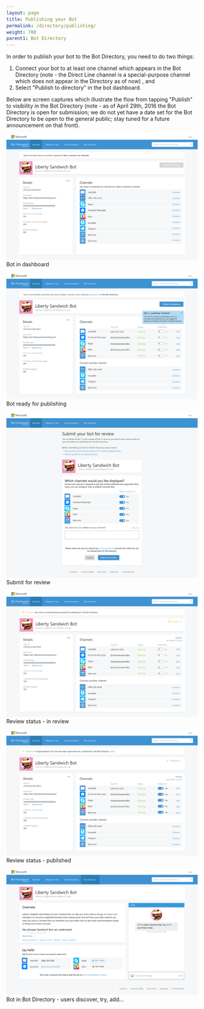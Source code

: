```yaml
---
layout: page
title: Publishing your Bot
permalink: /directory/publishing/
weight: 700
parent1: Bot Directory
---
```


In order to publish your bot to the Bot Directory, you need to do two things: 

1. Connect your bot to at least one channel which appears in the Bot Directory (note - the Direct Line channel is a special-purpose channel which does not appear in the Directory as of now) , and
2. Select "Publish to directory" in the bot dashboard.

Below are screen captures which illustrate the flow from tapping "Publish" to visibility in the Bot Directory (note - as of April 29th, 2016 the Bot Directory is open for submission; we do not yet have a date set for the Bot Directory to be open to the general public; stay tuned for a future announcement on that front).

![View your bot in the dashboard](/images/1-reviews_no-channels-connected.png)
<span class="imagecaption">Bot in dashboard</span>

![Bot ready for publishing](/images/2-reviews_ready-to-publish.png)
<span class="imagecaption">Bot ready for publishing</span>

![Submit for review](/images/3-submit.png)
<span class="imagecaption">Submit for review</span>

![Review status - in review](/images/4-reviews_in-review.png)
<span class="imagecaption">Review status - in review</span>

![Review status - published](/images/5-reviews_published.png)
<span class="imagecaption">Review status - published</span>

![Bot in Bot Directory](/images/6-Directory-detail.png)
<span class="imagecaption">Bot in Bot Directory - users discover, try, add...</span>
